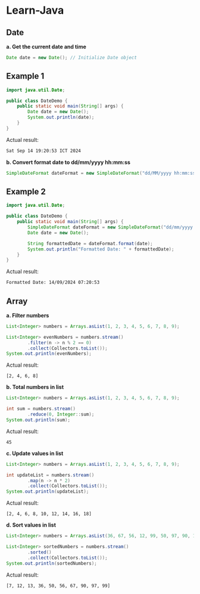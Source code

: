 # Learn-Java

## Date
**a. Get the current date and time**
```java
Date date = new Date(); // Initialize Date object
```
## Example 1
```java
import java.util.Date;

public class DateDemo {
    public static void main(String[] args) {
        Date date = new Date();
        System.out.println(date);
    }
}
```
Actual result:
```txt
Sat Sep 14 19:20:53 ICT 2024
```

**b. Convert format date to dd/mm/yyyy hh:mm:ss**
```java
SimpleDateFormat dateFormat = new SimpleDateFormat("dd/MM/yyyy hh:mm:ss");
```
## Example 2
```java
import java.util.Date;

public class DateDemo {
    public static void main(String[] args) {
        SimpleDateFormat dateFormat = new SimpleDateFormat("dd/mm/yyyy hh:mm:ss");
        Date date = new Date();

        String formattedDate = dateFormat.format(date);
        System.out.println("Formatted Date: " + formattedDate);
    }
}
```
Actual result:
```txt
Formatted Date: 14/09/2024 07:20:53
```

## Array

**a. Filter numbers**
```java
List<Integer> numbers = Arrays.asList(1, 2, 3, 4, 5, 6, 7, 8, 9);

List<Integer> evenNumbers = numbers.stream()
        .filter(n -> n % 2 == 0)
        .collect(Collectors.toList());
System.out.println(evenNumbers);
```
Actual result:

```
[2, 4, 6, 8]
```

**b. Total numbers in list**
```java
List<Integer> numbers = Arrays.asList(1, 2, 3, 4, 5, 6, 7, 8, 9);

int sum = numbers.stream()
        .reduce(0, Integer::sum);
System.out.println(sum);
```
Actual result:

```
45
```

**c. Update values in list**
```java
List<Integer> numbers = Arrays.asList(1, 2, 3, 4, 5, 6, 7, 8, 9);

int updateList = numbers.stream()
        .map(n -> n * 2)
        .collect(Collectors.toList());
System.out.println(updateList);
```
Actual result:

```
[2, 4, 6, 8, 10, 12, 14, 16, 18]
```

**d. Sort values in list**
```java
List<Integer> numbers = Arrays.asList(36, 67, 56, 12, 99, 50, 97, 90, 13, 7);

List<Integer> sortedNumbers = numbers.stream()
        .sorted()
        .collect(Collectors.toList());
System.out.println(sortedNumbers);
```
Actual result:

```
[7, 12, 13, 36, 50, 56, 67, 90, 97, 99]
```
